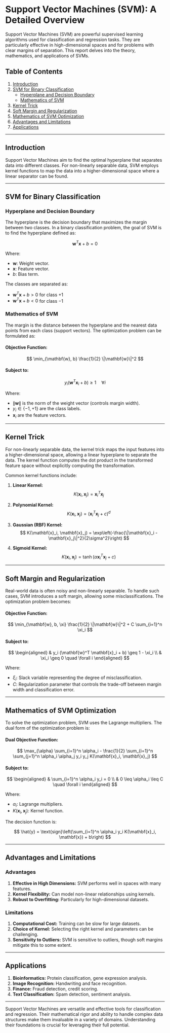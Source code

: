 # Support Vector Machines (SVM): A Detailed Overview

Support Vector Machines (SVM) are powerful supervised learning algorithms used for classification and regression tasks. They are particularly effective in high-dimensional spaces and for problems with clear margins of separation. This report delves into the theory, mathematics, and applications of SVMs.

## Table of Contents

1. [Introduction](#introduction)
2. [SVM for Binary Classification](#svm-for-binary-classification)
   - [Hyperplane and Decision Boundary](#hyperplane-and-decision-boundary)
   - [Mathematics of SVM](#mathematics-of-svm)
3. [Kernel Trick](#kernel-trick)
4. [Soft Margin and Regularization](#soft-margin-and-regularization)
5. [Mathematics of SVM Optimization](#mathematics-of-svm-optimization)
6. [Advantages and Limitations](#advantages-and-limitations)
7. [Applications](#applications)

---

## Introduction

Support Vector Machines aim to find the optimal hyperplane that separates data into different classes. For non-linearly separable data, SVM employs kernel functions to map the data into a higher-dimensional space where a linear separator can be found.

---

## SVM for Binary Classification

### Hyperplane and Decision Boundary

The hyperplane is the decision boundary that maximizes the margin between two classes. In a binary classification problem, the goal of SVM is to find the hyperplane defined as:

$$
\mathbf{w}^T \mathbf{x} + b = 0
$$

Where:
- $\mathbf{w}$: Weight vector.
- $\mathbf{x}$: Feature vector.
- $b$: Bias term.

The classes are separated as:
- $\mathbf{w}^T \mathbf{x} + b > 0$ for class $+1$
- $\mathbf{w}^T \mathbf{x} + b < 0$ for class $-1$

### Mathematics of SVM

The margin is the distance between the hyperplane and the nearest data points from each class (support vectors). The optimization problem can be formulated as:

#### Objective Function:

$$
\min_{\mathbf{w}, b} \frac{1}{2} \|\mathbf{w}\|^2
$$

#### Subject to:

$$
y_i (\mathbf{w}^T \mathbf{x}_i + b) \geq 1 \quad \forall i
$$

Where:
- $\|\mathbf{w}\|$ is the norm of the weight vector (controls margin width).
- $y_i \in \{-1, +1\}$ are the class labels.
- $\mathbf{x}_i$ are the feature vectors.

---

## Kernel Trick

For non-linearly separable data, the kernel trick maps the input features into a higher-dimensional space, allowing a linear hyperplane to separate the data. The kernel function computes the dot product in the transformed feature space without explicitly computing the transformation.

Common kernel functions include:

1. **Linear Kernel:**
   $$
   K(\mathbf{x}_i, \mathbf{x}_j) = \mathbf{x}_i^T \mathbf{x}_j
   $$

2. **Polynomial Kernel:**
   $$
   K(\mathbf{x}_i, \mathbf{x}_j) = (\mathbf{x}_i^T \mathbf{x}_j + c)^d
   $$

3. **Gaussian (RBF) Kernel:**
   $$
   K(\mathbf{x}_i, \mathbf{x}_j) = \exp\left(-\frac{\|\mathbf{x}_i - \mathbf{x}_j\|^2}{2\sigma^2}\right)
   $$

4. **Sigmoid Kernel:**
   $$
   K(\mathbf{x}_i, \mathbf{x}_j) = \tanh(\alpha \mathbf{x}_i^T \mathbf{x}_j + c)
   $$

---

## Soft Margin and Regularization

Real-world data is often noisy and non-linearly separable. To handle such cases, SVM introduces a soft margin, allowing some misclassifications. The optimization problem becomes:

#### Objective Function:

$$
\min_{\mathbf{w}, b, \xi} \frac{1}{2} \|\mathbf{w}\|^2 + C \sum_{i=1}^n \xi_i
$$

#### Subject to:

$$
\begin{aligned}
& y_i (\mathbf{w}^T \mathbf{x}_i + b) \geq 1 - \xi_i \\
& \xi_i \geq 0 \quad \forall i
\end{aligned}
$$

Where:
- $\xi_i$: Slack variable representing the degree of misclassification.
- $C$: Regularization parameter that controls the trade-off between margin width and classification error.

---

## Mathematics of SVM Optimization

To solve the optimization problem, SVM uses the Lagrange multipliers. The dual form of the optimization problem is:

#### Dual Objective Function:

$$
\max_{\alpha} \sum_{i=1}^n \alpha_i - \frac{1}{2} \sum_{i=1}^n \sum_{j=1}^n \alpha_i \alpha_j y_i y_j K(\mathbf{x}_i, \mathbf{x}_j)
$$

#### Subject to:

$$
\begin{aligned}
& \sum_{i=1}^n \alpha_i y_i = 0 \\
& 0 \leq \alpha_i \leq C \quad \forall i
\end{aligned}
$$

Where:
- $\alpha_i$: Lagrange multipliers.
- $K(\mathbf{x}_i, \mathbf{x}_j)$: Kernel function.

The decision function is:

$$
\hat{y} = \text{sign}\left(\sum_{i=1}^n \alpha_i y_i K(\mathbf{x}_i, \mathbf{x}) + b\right)
$$

---

## Advantages and Limitations

### Advantages

1. **Effective in High Dimensions:** SVM performs well in spaces with many features.
2. **Kernel Flexibility:** Can model non-linear relationships using kernels.
3. **Robust to Overfitting:** Particularly for high-dimensional datasets.

### Limitations

1. **Computational Cost:** Training can be slow for large datasets.
2. **Choice of Kernel:** Selecting the right kernel and parameters can be challenging.
3. **Sensitivity to Outliers:** SVM is sensitive to outliers, though soft margins mitigate this to some extent.

---

## Applications

1. **Bioinformatics:** Protein classification, gene expression analysis.
2. **Image Recognition:** Handwriting and face recognition.
3. **Finance:** Fraud detection, credit scoring.
4. **Text Classification:** Spam detection, sentiment analysis.

---

Support Vector Machines are versatile and effective tools for classification and regression. Their mathematical rigor and ability to handle complex data structures make them invaluable in a variety of domains. Understanding their foundations is crucial for leveraging their full potential.

